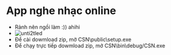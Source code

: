
# App nghe nhạc online
* Rảnh nên ngồi làm :)) ahihi
* ![unti2tled](https://user-images.githubusercontent.com/33534455/50370163-60fe6080-05d4-11e9-9559-66285d9ec2bb.png)
* Để cài dowmload zip, mở CSN\public\setup.exe
* Để chạy trực tiếp dowmload zip, mở CSN\bin\debug/CSN.exe
